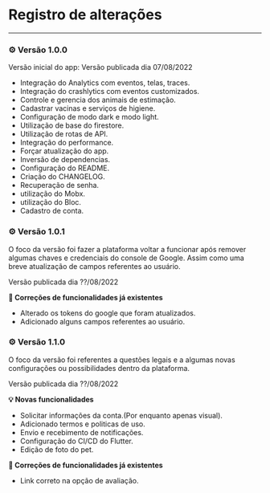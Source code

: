 # Registro de alterações

--- 

### :gear: Versão 1.0.0

Versão inicial do app: Versão publicada dia 07/08/2022

<ul>
    <li>Integração do Analytics com eventos, telas, traces.</li>
    <li>Integração do crashlytics com eventos customizados.</li>
    <li>Controle e gerencia dos animais de estimação.</li>
    <li>Cadastrar vacinas e serviços de higiene.</li>
    <li>Configuração de modo dark e modo light.</li>
    <li>Utilização de base do firestore.</li>    
    <li>Utilização de rotas de API.</li>
    <li>Integração do performance.</li>
    <li>Forçar atualização do app.</li>    
    <li>Inversão de dependencias.</li>
    <li>Configuração do README.</li>
    <li>Criação do CHANGELOG.</li>
    <li>Recuperação de senha.</li>
    <li>utilização do Mobx.</li>
    <li>utilização do Bloc.</li>
    <li>Cadastro de conta.</li>
</ul>

### :gear: Versão 1.0.1

O foco da versão foi fazer a plataforma voltar a funcionar após remover algumas chaves e credenciais do console de Google.
Assim como uma breve atualização de campos referentes ao usuário.

Versão publicada dia ??/08/2022

**:bug: Correções de funcionalidades já existentes**

<ul>
    <li>Alterado os tokens do google que foram atualizados.</li>
    <li>Adicionado alguns campos referentes ao usuário.</li>
</ul>

### :gear: Versão 1.1.0

O foco da versão foi referentes a questões legais e a algumas novas configurações ou possibilidades dentro da plataforma.  

Versão publicada dia ??/08/2022

**:bulb: Novas funcionalidades**

<ul>
    <li>Solicitar informações da conta.(Por enquanto apenas visual).</li>
    <li>Adicionado termos e politicas de uso.</li>    
    <li>Envio e recebimento de notificações.</li>    
    <li>Configuração do CI/CD do Flutter.</li> 
    <li>Edição de foto do pet.</li>
</ul>

**:bug: Correções de funcionalidades já existentes**

<ul>
    <li>Link correto na opção de avaliação.</li>
</ul>